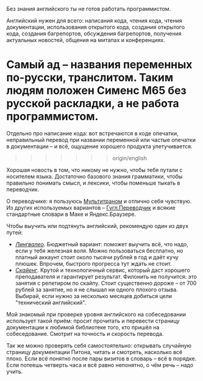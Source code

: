 Без знания английского ты не готов работать программистом.

Английский нужен для всего: написания кода, чтения кода, чтения документации,
использования открытого кода, создания открытого кода, создания багрепортов,
обсуждения багрепортов, получения актуальных новостей, общения на митапах и конференциях.


Самый ад – названия переменных по-русски, транслитом. Таким людям положен Сименс М65 без русской раскладки, а не работа
программистом.
=======
Отдельно про написание кода: вот встречаются в коде опечатки, неправильный перевод при названии переменной
или частые опечатки в документации – и всё, ощущение хорошего продукта улетучивается.
>>>>>>> origin/english

Хорошая новость в том, что никому не нужно, чтобы тебя путали с носителем языка. Достаточно базового знания грамматики,
чтобы правильно понимать смысл, и лексики, чтобы поменьше тыкать в переводчик.

О переводчике: я пользуюсь [Мультитраном](http://www.multitran.ru/) и отлично себя чувствую.
Из других используемых вариантов – [Гугл.Переводчик](https://translate.google.ru/) и всякие стандартные словари в Маке
и Яндекс.Браузере.

Чтобы выучить или подтянуть английский, рекомендую один из двух путей:

- *[Лингвалео](https://lingualeo.com/)*. Бюджетный вариант: поможет выучить всё, что надо, если у тебя железная воля.
Можно пользоваться бесплатно, но платный аккаунт стоит около тысячи рублей в год и даёт кучу плюшек. Впрочем,
быстрого прогресса тут ждать не стоит.
- *[Скайенг](http://skyeng.ru/)*. Крутой и технологичный сервис, который даст хорошего преподавателя и 
гарантирует результат. Филонить не получится: это занятия с репетиром по скайпу.
Стоит существенно дороже – от 700 рублей за занятие, но я не слышал ни одного плохого отзыва.
Выбирай, если нужно за несколько месяцев добиться цели "технический английский".

Мой знакомый при проверке уровня английского на собеседовании использует такой приём: просит прочитать и
перевести страницу документации к любимой библиотеке того, кто пришёл на собеседование.
Смотрит на точность и скорость перевода.

Так же можно проверять себя самостоятельно: открывать случайную страницу документации Питона, читать
и смотреть, насколько всё плохо. Если всё понятно после пары визитов в словарь – всё в порядке.
Если потеешь четверть часа и всё равно непонятно, о чём речь – надо учить.
